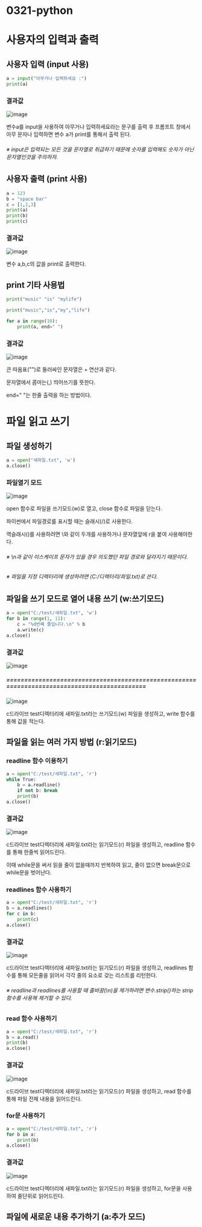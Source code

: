 # 0321-python
# 사용자의 입력과 출력
## 사용자 입력 (input 사용)
```python
a = input("아무거나 입력하세요 :")
print(a)
```
### 결과값
![image](https://user-images.githubusercontent.com/104752580/226493017-90f2960d-6546-41fc-98b2-f2005511ee3c.png)

변수a를 input을 사용하여 아무거나 입력하세요라는 문구를 출력 후 프롬프트 창에서 아무 문자나 입력하면 변수 a가 print를 통해서 출력 된다.
###### ※ input은 입력되는 모든 것을 문자열로 취급하기 때문에 숫자를 입력해도 숫자가 아닌 문자열인것을 주의하자.
## 사용자 출력 (print 사용)
```python
a = 123
b = "space bar"
c = [1,2,3]
print(a)
print(b)
print(c)
```
### 결과값
![image](https://user-images.githubusercontent.com/104752580/226493921-9a406657-03b5-4321-bd58-4ebc3b85888d.png)

변수 a,b,c의 값을 print로 출력한다.
## print 기타 사용법
```python
print("music" "is" "mylife")

print("music","is","my","life")

for a in range(10):
    print(a, end=" ")
```
### 결과값
![image](https://user-images.githubusercontent.com/104752580/226494258-5588a82c-4973-40ee-8992-6214ecfa9cc4.png)

큰 따옴표("")로 둘러싸인 문자열은 + 연산과 같다.

문자열에서 콤마는(,) 띄어쓰기를 뜻한다.

end=" "는 한줄 출력을 하는 방법이다.

# 파일 읽고 쓰기
## 파일 생성하기
```python
a = open("새파일.txt", 'w')
a.close()
```
### 파일열기 모드
![image](https://user-images.githubusercontent.com/104752580/226497360-ee277cc4-7d4b-490a-9a12-aaea8e3e95cc.png)

open 함수로 파일을 쓰기모드(w)로 열고, close 함수로 파일을 닫는다. 

파이썬에서 파일경로를 표시할 때는 슬래시(/)로 사용한다.

역슬래시(\)를 사용하려면 \\와 같이 두개를 사용하거나 문자열앞에 r을 붙여 사용해야한다.

###### ※ \n과 같이 이스케이프 문자가 있을 경우 의도했던 파일 경로와 달라지기 때문이다.

###### ※ 파일을 지정 디렉터리에 생성하려면 (C:/디렉터리/파일.txt)로 쓴다.
## 파일을 쓰기 모드로 열어 내용 쓰기 (w:쓰기모드)
```python
a = open("C:/test/새파일.txt", 'w')
for b in range(1, 11):
    c = "%d번째 줄입니다.\n" % b
    a.write(c)
a.close()
```
### 결과값
![image](https://user-images.githubusercontent.com/104752580/226498395-e6f4f2b8-913f-4453-aabe-ab7366ff8a6f.png)

##### ============================================================================================

![image](https://user-images.githubusercontent.com/104752580/226498445-81f8cf01-2576-4b06-94a6-5f31db5d2fd9.png)

c드라이브 test디렉터리에 새파일.txt라는 쓰기모드(w) 파일을 생성하고, write 함수를 통해 값을 적는다. 
## 파일을 읽는 여러 가지 방법 (r:읽기모드)
### readline 함수 이용하기
```python
a = open("C:/test/새파일.txt", 'r')
while True:
    b = a.readline()
    if not b: break
    print(b)
a.close()
```
### 결과값
![image](https://user-images.githubusercontent.com/104752580/226501725-1d77c25d-036a-4cf2-bf91-c6b20ca98b6a.png)

c드라이브 test디렉터리에 새파일.txt라는 읽기모드(r) 파일을 생성하고, readline 함수를 통해 한줄씩 읽어드린다.

이때 while문을 써서 읽을 줄이 없을때까지 반복하여 읽고, 줄이 없으면 break문으로 while문을 벗어난다. 
### readlines 함수 사용하기
```python
a = open("C:/test/새파일.txt", 'r')
b = a.readlines()
for c in b:
    print(c)
a.close()
```
### 결과값
![image](https://user-images.githubusercontent.com/104752580/226502399-2e2ec5bf-5c20-47c7-947a-43e970aaf772.png)

c드라이브 test디렉터리에 새파일.txt라는 읽기모드(r) 파일을 생성하고, readlines 함수를 통해 모든줄을 읽어서 각각 줄의 요소로 갖는 리스트를 리턴한다.
###### ※ readline과 readlines를 사용할 때 줄바꿈(\n)을 제거하려면 변수.strip()하는 strip함수를 사용해 제거할 수 있다.
### read 함수 사용하기
```python
a = open("C:/test/새파일.txt", 'r')
b = a.read()
print(b)
a.close()
```
### 결과값
![image](https://user-images.githubusercontent.com/104752580/226502937-fb4b119c-efe5-4c08-8dbe-3f2498cf5d14.png)

c드라이브 test디렉터리에 새파일.txt라는 읽기모드(r) 파일을 생성하고, read 함수를 통해 파일 전체 내용을 읽어드린다.
### for문 사용하기
```python
a = open("C:/test/새파일.txt", 'r')
for b in a:
    print(b)
a.close()
```
### 결과값
![image](https://user-images.githubusercontent.com/104752580/226503357-9794d793-9071-4176-bb46-0a7a8365aa00.png)

c드라이브 test디렉터리에 새파일.txt라는 읽기모드(r) 파일을 생성하고, for문을 사용하여 줄단위로 읽어드린다.
## 파일에 새로운 내용 추가하기 (a:추가 모드)


